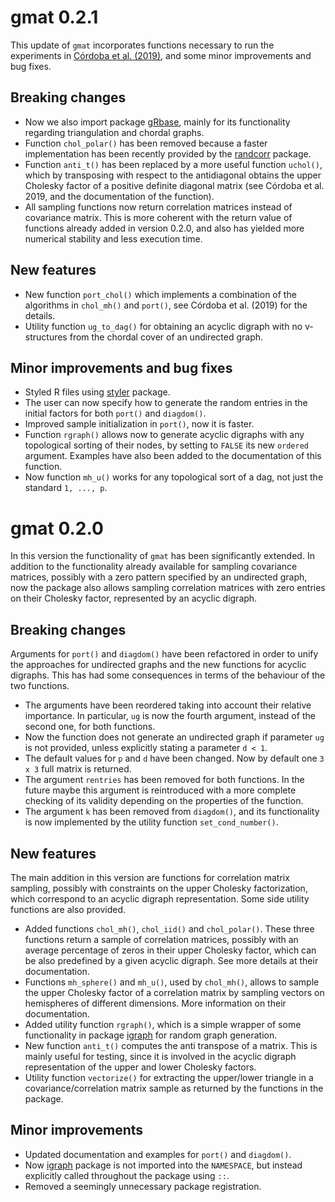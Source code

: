 # gmat 0.2.1

This update of `gmat` incorporates functions necessary to run the experiments in
[Córdoba et al. (2019)](https://arxiv.org/abs/1909.01062), and some minor
improvements and bug fixes.

## Breaking changes
* Now we also import package
  [gRbase](https://CRAN.R-project.org/package=gRbase), mainly for its
  functionality regarding triangulation and chordal graphs.
* Function `chol_polar()` has been removed because a faster implementation has
  been recently provided by the
  [randcorr](https://CRAN.R-project.org/package=randcorr) package.
* Function `anti_t()` has been replaced by a more useful function `uchol()`,
  which by transposing with respect to the antidiagonal obtains the upper
  Cholesky factor of a positive definite diagonal matrix (see Córdoba et al.
  2019, and the documentation of the function).
* All sampling functions now return correlation matrices instead of covariance
  matrix. This is more coherent with the return value of functions already added
  in version 0.2.0, and also has yielded more numerical stability and less
  execution time.

## New features
* New function `port_chol()` which implements a combination of the algorithms in
  `chol_mh()` and `port()`, see Córdoba et al. (2019) for the details.
* Utility function `ug_to_dag()` for obtaining an acyclic digraph with no
  v-structures from the chordal cover of an undirected graph.

## Minor improvements and bug fixes
* Styled R files using [styler](https://CRAN.R-project.org/package=styler)
  package.
* The user can now specify how to generate the random entries in the initial
  factors for both `port()` and `diagdom()`.
* Improved sample initialization in `port()`, now it is faster.
* Function `rgraph()` allows now to generate acyclic digraphs with any
  topological sorting of their nodes, by setting to `FALSE` its new `ordered`
  argument. Examples have also been added to the documentation of this function.
* Now function `mh_u()` works for any topological sort of a dag, not just the
  standard `1, ..., p`.

# gmat 0.2.0

In this version the functionality of `gmat` has been significantly extended.
In addition to the functionality already available for sampling covariance
matrices, possibly with a zero pattern specified by an undirected graph, now the
package also allows sampling correlation matrices with zero entries on their
Cholesky factor, represented by an acyclic digraph. 

## Breaking changes
Arguments for `port()` and `diagdom()` have been refactored in order to unify the
approaches for undirected graphs and the new functions for acyclic digraphs.
This has had some consequences in terms of the behaviour of the two functions.

* The arguments have been reordered taking into account their relative
  importance. In particular, `ug` is now the fourth argument, instead of the
  second one, for both functions.
* Now the function does not generate an undirected graph if parameter `ug` is
  not provided, unless explicitly stating a parameter `d < 1`.
* The default values for `p` and `d` have been changed. Now by default
  one `3 x 3` full matrix is returned.
* The argument `rentries` has been removed for both functions. In the future maybe this
  argument is reintroduced with a more complete checking of its validity
  depending on the properties of the function.
* The argument `k` has been removed from `diagdom()`, and its functionality is now
  implemented by the utility function `set_cond_number()`.

## New features
The main addition in this version are functions for correlation matrix sampling,
possibly with constraints on the upper Cholesky factorization, which correspond
to an acyclic digraph representation. Some side utility functions are also
provided.

* Added functions `chol_mh()`, `chol_iid()` and `chol_polar()`. These three
  functions return a sample of correlation matrices, possibly with an average
  percentage of zeros in their upper Cholesky factor, which can be also
  predefined by a given acyclic digraph. See more details at their
  documentation.
* Functions `mh_sphere()` and `mh_u()`, used by `chol_mh()`,
  allows to sample the upper Cholesky factor of a correlation
  matrix by sampling vectors on hemispheres of different
  dimensions. More information on their documentation.
* Added utility function `rgraph()`, which is a simple wrapper of some
  functionality in package [igraph](https://CRAN.R-project.org/package=igraph)
  for random graph generation.
* New function `anti_t()` computes the anti transpose of a matrix. This is
  mainly useful for testing, since it is involved in the acyclic digraph
  representation of the upper and lower Cholesky factors.
* Utility function `vectorize()` for extracting the upper/lower triangle in a
  covariance/correlation matrix sample as returned by the functions in the
  package.

## Minor improvements
* Updated documentation and examples for `port()` and `diagdom()`.
* Now [igraph](https://CRAN.R-project.org/package=igraph) package is not
  imported into the `NAMESPACE`, but instead explicitly called throughout the
  package using `::`.
* Removed a seemingly unnecessary package registration.

